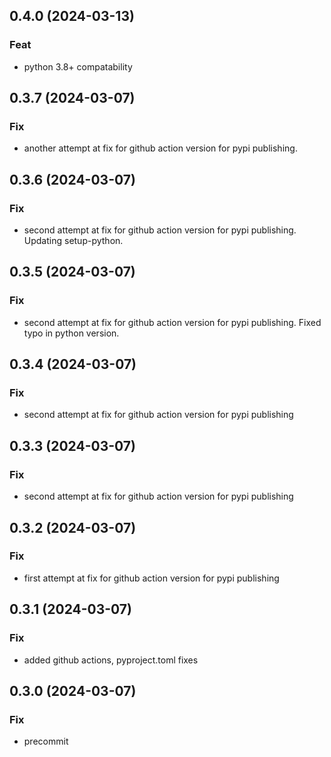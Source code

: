 ## 0.4.0 (2024-03-13)

### Feat

- python 3.8+ compatability

## 0.3.7 (2024-03-07)

### Fix

- another attempt at fix for github action version for pypi publishing.

## 0.3.6 (2024-03-07)

### Fix

- second attempt at fix for github action version for pypi publishing. Updating setup-python.

## 0.3.5 (2024-03-07)

### Fix

- second attempt at fix for github action version for pypi publishing. Fixed typo in python version.

## 0.3.4 (2024-03-07)

### Fix

- second attempt at fix for github action version for pypi publishing

## 0.3.3 (2024-03-07)

### Fix

- second attempt at fix for github action version for pypi publishing

## 0.3.2 (2024-03-07)

### Fix

- first attempt at fix for github action version for pypi publishing

## 0.3.1 (2024-03-07)

### Fix

- added github actions, pyproject.toml fixes

## 0.3.0 (2024-03-07)

### Fix

- precommit
